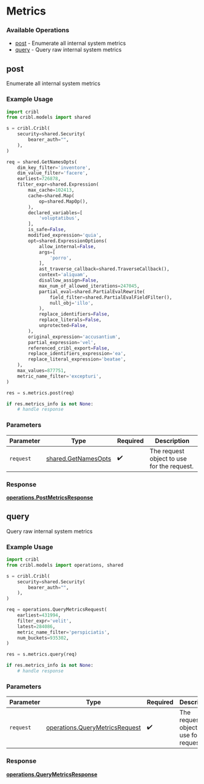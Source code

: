 # Metrics

### Available Operations

* [post](#post) - Enumerate all internal system metrics
* [query](#query) - Query raw internal system metrics

## post

Enumerate all internal system metrics

### Example Usage

```python
import cribl
from cribl.models import shared

s = cribl.Cribl(
    security=shared.Security(
        bearer_auth="",
    ),
)

req = shared.GetNamesOpts(
    dim_key_filter='inventore',
    dim_value_filter='facere',
    earliest=726878,
    filter_expr=shared.Expression(
        max_cache=102413,
        cache=shared.Map(
            op=shared.MapOp(),
        ),
        declared_variables=[
            'voluptatibus',
        ],
        is_safe=False,
        modified_expression='quia',
        opt=shared.ExpressionOptions(
            allow_internal=False,
            args=[
                'porro',
            ],
            ast_traverse_callback=shared.TraverseCallback(),
            context='aliquam',
            disallow_assign=False,
            max_num_of_allowed_iterations=247045,
            partial_eval=shared.PartialEvalRewrite(
                field_filter=shared.PartialEvalFieldFilter(),
                null_obj='illo',
            ),
            replace_identifiers=False,
            replace_literals=False,
            unprotected=False,
        ),
        original_expression='accusantium',
        partial_expression='vel',
        referenced_cribl_export=False,
        replace_identifiers_expression='ea',
        replace_literal_expression='beatae',
    ),
    max_values=877751,
    metric_name_filter='excepturi',
)

res = s.metrics.post(req)

if res.metrics_info is not None:
    # handle response
```

### Parameters

| Parameter                                                  | Type                                                       | Required                                                   | Description                                                |
| ---------------------------------------------------------- | ---------------------------------------------------------- | ---------------------------------------------------------- | ---------------------------------------------------------- |
| `request`                                                  | [shared.GetNamesOpts](../../models/shared/getnamesopts.md) | :heavy_check_mark:                                         | The request object to use for the request.                 |


### Response

**[operations.PostMetricsResponse](../../models/operations/postmetricsresponse.md)**


## query

Query raw internal system metrics

### Example Usage

```python
import cribl
from cribl.models import operations, shared

s = cribl.Cribl(
    security=shared.Security(
        bearer_auth="",
    ),
)

req = operations.QueryMetricsRequest(
    earliest=431994,
    filter_expr='velit',
    latest=284086,
    metric_name_filter='perspiciatis',
    num_buckets=935302,
)

res = s.metrics.query(req)

if res.metrics_info is not None:
    # handle response
```

### Parameters

| Parameter                                                                        | Type                                                                             | Required                                                                         | Description                                                                      |
| -------------------------------------------------------------------------------- | -------------------------------------------------------------------------------- | -------------------------------------------------------------------------------- | -------------------------------------------------------------------------------- |
| `request`                                                                        | [operations.QueryMetricsRequest](../../models/operations/querymetricsrequest.md) | :heavy_check_mark:                                                               | The request object to use for the request.                                       |


### Response

**[operations.QueryMetricsResponse](../../models/operations/querymetricsresponse.md)**

